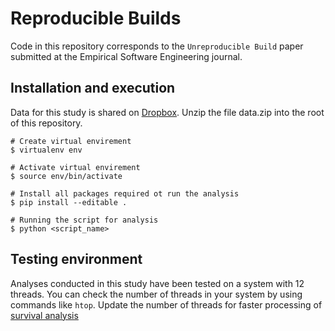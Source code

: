 # Reproducible Builds
Code in this repository corresponds to the `Unreproducible Build` paper submitted at the Empirical Software Engineering journal.

## Installation and execution
Data for this study is shared on [Dropbox](https://www.dropbox.com/s/n8tepo0hn21jfh6/data.zip?dl=0). Unzip the file data.zip into the root of this repository.

```
# Create virtual envirement 
$ virtualenv env

# Activate virtual envirement
$ source env/bin/activate

# Install all packages required ot run the analysis
$ pip install --editable .

# Running the script for analysis
$ python <script_name>
```

## Testing environment

Analyses conducted in this study have been tested on a system with 12 threads. You can check the number of threads in your system by using commands like `htop`. Update the number of threads for faster processing of [survival analysis](https://github.com/SAILResearch/wip-21-rahul_bajaj-reproducible_builds-code/blob/main/src/Survival%20Analysis/survival_of_reproducible_packages.py#L97)

